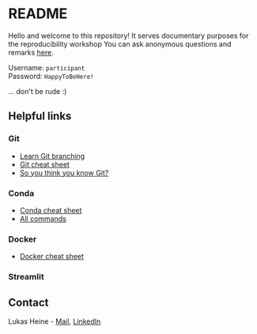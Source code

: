 # README
Hello and welcome to this repository! It serves documentary purposes for the reproducibility workshop 
You can ask anonymous questions and remarks [here](https://anonymous-remarks.streamlit.app).

Username: `participant`  
Password: `HappyToBeHere!`

... don't be rude :)


## Helpful links
### Git
- [Learn Git branching](https://learngitbranching.js.org)  
- [Git cheat sheet](https://about.gitlab.com/images/press/git-cheat-sheet.pdf)
- [So you think you know Git?](https://youtu.be/aolI_Rz0ZqY?si=frHA07iQnrSzGdye)

### Conda
- [Conda cheat sheet](https://docs.conda.io/projects/conda/en/4.6.0/_downloads/52a95608c49671267e40c689e0bc00ca/conda-cheatsheet.pdf)
- [All commands](https://docs.conda.io/projects/conda/en/latest/commands/index.html)

### Docker
- [Docker cheat sheet](https://docs.docker.com/get-started/docker_cheatsheet.pdf)

### Streamlit

## Contact
Lukas Heine - [Mail](mailto:lukas.heine@uk-essen.de), [LinkedIn](https://www.linkedin.com/in/lukas-heine/)